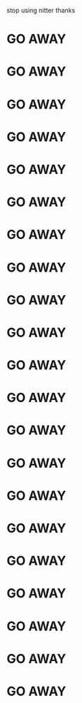 stop using nitter thanks

# GO AWAY
# GO AWAY
# GO AWAY
# GO AWAY
# GO AWAY
# GO AWAY
# GO AWAY
# GO AWAY
# GO AWAY
# GO AWAY
# GO AWAY
# GO AWAY
# GO AWAY
# GO AWAY
# GO AWAY
# GO AWAY
# GO AWAY
# GO AWAY
# GO AWAY
# GO AWAY
# GO AWAY